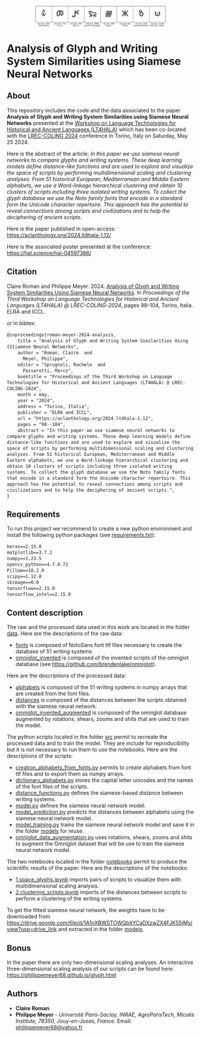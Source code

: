 
<p align="center">
  <img src="images/glyphs.png" width="350" title="glyph-examples">
</p>

# Analysis of Glyph and Writing System Similarities using Siamese Neural Networks

## About
This repository includes the code and the data associated to the paper **Analysis of Glyph and Writing System Similarities using Siamese Neural Networks** presented at the [Workshop on Language Technologies for Historical and Ancient Languages (LT4HALA)](https://circse.github.io/LT4HALA/2024/) which has been co-located with the [LREC-COLING 2024](https://lrec-coling-2024.org/) conference in Torino, Italy on Saturday, May 25 2024.

Here is the abstract of the article:
*In this paper we use siamese neural networks to compare glyphs and writing systems. These deep learning models define distance-like functions and are used to explore and visualize the space of scripts by performing multidimensional scaling and clustering analyses. From 51 historical European, Mediterranean and Middle Eastern alphabets, we use a Ward-linkage hierarchical clustering and obtain 10 clusters of scripts including three isolated writing systems. To collect the glyph database we use the Noto family fonts that encode in a standard form the Unicode character repertoire. This approach has the potential to reveal connections among scripts and civilizations and to help the deciphering of ancient scripts.*

Here is the paper published in open-access: https://aclanthology.org/2024.lt4hala-1.12/

Here is the associated poster presented at the conference: https://hal.science/hal-04597366/

## Citation
Claire Roman and Philippe Meyer. 2024. [Analysis of Glyph and Writing System Similarities Using Siamese Neural Networks](https://aclanthology.org/2024.lt4hala-1.12). In _Proceedings of the Third Workshop on Language Technologies for Historical and Ancient Languages (LT4HALA) @ LREC-COLING-2024_, pages 98–104, Torino, Italia. ELRA and ICCL.

or in bibtex:
```
@inproceedings{roman-meyer-2024-analysis,
    title = "Analysis of Glyph and Writing System Similarities Using {S}iamese Neural Networks",
    author = "Roman, Claire  and
      Meyer, Philippe",
    editor = "Sprugnoli, Rachele  and
      Passarotti, Marco",
    booktitle = "Proceedings of the Third Workshop on Language Technologies for Historical and Ancient Languages (LT4HALA) @ LREC-COLING-2024",
    month = may,
    year = "2024",
    address = "Torino, Italia",
    publisher = "ELRA and ICCL",
    url = "https://aclanthology.org/2024.lt4hala-1.12",
    pages = "98--104",
    abstract = "In this paper we use siamese neural networks to compare glyphs and writing systems. These deep learning models define distance-like functions and are used to explore and visualize the space of scripts by performing multidimensional scaling and clustering analyses. From 51 historical European, Mediterranean and Middle Eastern alphabets, we use a Ward-linkage hierarchical clustering and obtain 10 clusters of scripts including three isolated writing systems. To collect the glyph database we use the Noto family fonts that encode in a standard form the Unicode character repertoire. This approach has the potential to reveal connections among scripts and civilizations and to help the deciphering of ancient scripts.",
}
```

## Requirements
To run this project we recommend to create a new python environment and install the following python packages (see [requirements.txt](requirements.txt)):
```
keras==2.15.0
matplotlib==3.7.2
numpy==1.23.5
opencv_python==4.7.0.72
Pillow==10.2.0
scipy==1.12.0
skimage==0.0
tensorflow==2.15.0
tensorflow_intel==2.15.0
```

## Content description
The raw and the processed data used in this work are located in the folder [data](data). Here are the descriptions of the raw data:
* [fonts](data/raw/fonts) is composed of NotoSans font ttf files necessary to create the database of 51 writing systems.
* [omniglot_invented](data/raw/omniglot_invented) is composed of the invented scripts of the omniglot database (see https://github.com/brendenlake/omniglot).

Here are the descriptions of the processed data:
* [alphabets](data/processed/alphabets) is composed of the 51 writing systems in numpy arrays that are created from the font files.
* [distances](data/processed/distances) is composed of the distances between the scripts obtained with the siamese neural network.
* [omniglot_invented_augmented](data/processed/omniglot_invented_augmented) is composed of the omniglot database augmented by rotations, shears, zooms and shits that are used to train the model.

The python scripts located in the folder  [src](src) permit to recreate the processed data and to train the model. They are include for reproducibility but it is not necessary to run them to use the notebooks. Here are the descriptions of the scripts:
* [creation_alphabets_from_fonts.py](src/creation_alphabets_from_fonts.py) permits to create alphabets from font ttf files and to export them as numpy arrays.
* [dictionary_alphabets.py](src/dictionary_alphabets.py) stores the capital letter unicodes and the names of the font files of the scripts.
* [distance_functions.py](src/distance_functions.py) defines the siamese-based distance between writing systems.
* [model.py](src/model.py) defines the siamese neural network model.
* [model_prediction.py](src/model_prediction.py) predicts the distances between alphabets using the siamese neural network model.
* [model_training.py](src/model_training.py) trains the siamese neural network model and save it in the folder [models](models) for reuse.
* [omniglot_data_augmentation.py](src/omniglot_data_augmentation.py) uses rotations, shears, zooms and shits to augment the Omniglot dataset that will be use to train the siamese neural network model.

The two notebooks located in the folder [notebooks](notebooks) permit to produce the scientific results of the paper. Here are the descriptions of the notebooks:
* [1.space_glyphs.ipynb](notebooks/1.space_glyphs.ipynb) imports pairs of scripts to visualize them with multidimensional scaling analysis.
* [2.clustering_scripts.ipynb](notebooks/2.clustering_scripts.ipynb) imports of the distances between scripts to perform a clustering of the writing systems.

To get the fitted siamese neural network, the weights have to be downloaded from https://drive.google.com/file/d/1A1nXBWSTOWQbitYCaDXzwZX4FJK55jMy/view?usp=drive_link and extracted in the folder [models](models).

## Bonus

In the paper there are only two-dimensional scaling analyses. An interactive three-dimensional scaling analysis of our scripts can be found here: 
https://philippemeyer68.github.io/glyph.html

## Authors
* **Claire Roman**
* **Philippe Meyer** - *Université Paris-Saclay, INRAE, AgroParisTech, Micalis Institute, 78350, Jouy-en-Josas, France*. Email: philippemeyer68@yahoo.fr
